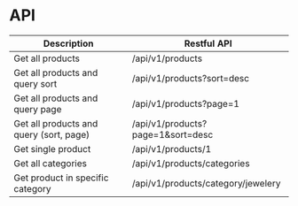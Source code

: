 # API

| Description | Restful API |
|------------------|-------------------|
| Get all products| /api/v1/products|
| Get all products and query sort | /api/v1/products?sort=desc|
| Get all products and query page |/api/v1/products?page=1|
| Get all products and query (sort, page) | /api/v1/products?page=1&sort=desc |
| Get single product |  /api/v1/products/1 |
| Get all categories|/api/v1/products/categories|
|Get product in specific category| /api/v1/products/category/jewelery|


